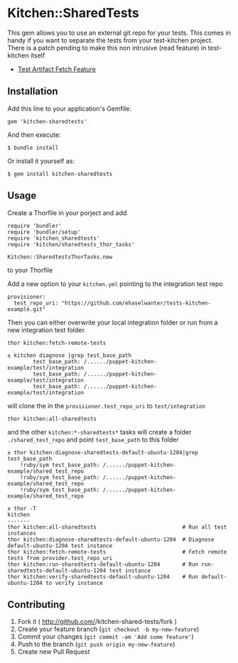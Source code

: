 # Kitchen::SharedTests

This gem allows you to use an external git repo for your tests. This comes in handy if you want to separate the tests from your test-kitchen project. There is a patch pending to make this non intrusive (read feature) in test-kitchen itself

- [Test Artifact Fetch Feature](https://github.com/test-kitchen/test-kitchen/issues/434)

## Installation

Add this line to your application's Gemfile:

    gem 'kitchen-sharedtests'

And then execute:

    $ bundle install

Or install it yourself as:

    $ gem install kitchen-sharedtests

## Usage

Create a Thorfile in your porject and add 

```
require 'bundler'
require 'bundler/setup'
require 'kitchen_sharedtests'
require 'kitchen/sharedtests_thor_tasks'

Kitchen::SharedtestsThorTasks.new
```

to your Thorfile

Add a new option to your `kitchen.yml` pointing to the integration test repo

```
provisioner:
  test_repo_uri: "https://github.com/ehaselwanter/tests-kitchen-example.git"
```

Then you can either overwrite your local integration folder or run from a new integration test folder.

```
thor kitchen:fetch-remote-tests

± kitchen diagnose |grep test_base_path
        test_base_path: /....../puppet-kitchen-example/test/integration
        test_base_path: /....../puppet-kitchen-example/test/integration
        test_base_path: /....../puppet-kitchen-example/test/integration
```

will clone the in the `provisioner.test_repo_uri` to `test/integration`

```
thor kitchen:all-sharedtests 
```

and the other `kitchen:*-sharedtests*` tasks will create a folder `./shared_test_repo` and point `test_base_path` to this folder

```
± thor kitchen:diagnose-sharedtests-default-ubuntu-1204|grep test_base_path
    !ruby/sym test_base_path: /....../puppet-kitchen-example/shared_test_repo
    !ruby/sym test_base_path: /....../puppet-kitchen-example/shared_test_repo
    !ruby/sym test_base_path: /....../puppet-kitchen-example/shared_test_repo
```    

```
± thor -T
kitchen
-------
thor kitchen:all-sharedtests                           # Run all test instances
thor kitchen:diagnose-sharedtests-default-ubuntu-1204  # Diagnose default-ubuntu-1204 test instance
thor kitchen:fetch-remote-tests                        # Fetch remote tests from provider.test_repo_uri
thor kitchen:run-sharedtests-default-ubuntu-1204       # Run run-sharedtests-default-ubuntu-1204 test instance
thor kitchen:verify-sharedtests-default-ubuntu-1204    # Run default-ubuntu-1204 to verify instance
```

## Contributing

1. Fork it ( http://github.com/<my-github-username>/kitchen-shared-tests/fork )
2. Create your feature branch (`git checkout -b my-new-feature`)
3. Commit your changes (`git commit -am 'Add some feature'`)
4. Push to the branch (`git push origin my-new-feature`)
5. Create new Pull Request
